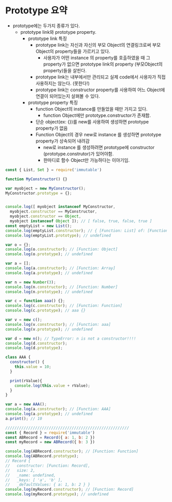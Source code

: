 # Prototype 요약
- prototype에는 두가지 종류가 있다.
  - prototype link와 prototype property.
    - prototype link 특징
      - prototype link는 자신과 자신의 부모 Object의 연결링크로써 부모 Object의 property들을 가르키고 있다.
        - 사용자가 어떤 instance 의 property를 호출하였을 때 그 property가 없으면 prototype link의 property (부모Object의 property)들을 살핀다.
      - prototype link는 내부에서만 관리되고 실제 code에서 사용자가 직접 사용하지는 않는다. (못한다!)
      - prototype link는 constructor property를 사용하여 어느 Object에 연결이 되어있는지 살펴볼 수 있다.
    - prototype property 특징
      - function Object의 instance를 만들었을 때만 가지고 있다.
        - function Object에만 prototype.constructor가 존재함.
      - 단순 object(ex: {})를 new를 사용하여 생성하면 prototype property가 없음
      - Function Object의 경우 new로 instance 를 생성하면 prototype property가 상속되어 내려감
        - new로 instance 를 생성하려면 prototype에 constructor (prototype.construtor)가 있어야함.
        - 한마디로 함수 Object만 가능하다는 이야기임.
      

```javascript
const { List, Set } = require('immutable')

function MyConstructor() {}

var myobject = new MyConstructor();
MyConstructor.prototype = {};


console.log([ myobject instanceof MyConstructor,
  myobject.constructor == MyConstructor,
  myobject.constructor == Object,
  myobject instanceof Object ]); // [ false, true, false, true ]
const emptyList = new List();
console.log(emptyList.constructor); // { [Function: List] of: [Function], isList: [Function: isList] }
console.log(emptyList.prototype); // undefined

var o = {};
console.log(o.constructor); // [Function: Object]
console.log(o.prototype); // undefined

var a = [];
console.log(a.constructor); // [Function: Array]
console.log(a.prototype); // undefined

var n = new Number(3);
console.log(n.constructor); // [Function: Number]
console.log(n.prototype); // undefined

var c = function aaa() {};
console.log(c.constructor); // [Function: Function]
console.log(c.prototype); // aaa {}

var v = new c();
console.log(v.constructor); // [Function: aaa]
console.log(v.prototype); // undefined

var d = new n(); // TypeError: n is not a constructor!!!!
console.log(d.constructor);
console.log(d.prototype);

class AAA {
  constructor() {
    this.value = 10;
  }

  print(rValue){
    console.log(this.value + rValue);
  }
}

var a = new AAA();
console.log(a.constructor); // [Function: AAA]
console.log(a.prototype); // undefined
a.print(); // 10

//////////////////////////////////////////////////////
const { Record } = require('immutable')
const ABRecord = Record({ a: 1, b: 2 })
const myRecord = new ABRecord({ b: 3 })

console.log(ABRecord.constructor); // [Function: Function]
console.log(ABRecord.prototype);
// Record {
//   constructor: [Function: Record],
//   size: 2,
//   _name: undefined,
//   _keys: [ 'a', 'b' ],
//   _defaultValues: { a: 1, b: 2 } }
console.log(myRecord.constructor); // [Function: Record]
console.log(myRecord.prototype); // undefined
```